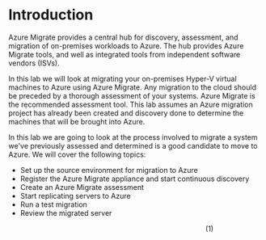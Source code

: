 # Introduction

Azure Migrate provides a central hub for discovery, assessment, and migration of on-premises workloads to Azure. The hub provides Azure Migrate tools, and well as integrated tools from independent software vendors (ISVs).

In this lab we will look at migrating your on-premises Hyper-V virtual machines to Azure using Azure Migrate. Any migration to the cloud should be preceded by a thorough assessment of your systems. Azure Migrate is the recommended assessment tool. This lab assumes an Azure migration project has already been created and discovery done to determine the machines that will be brought into Azure. 

In this lab we are going to look at the process involved to migrate a system we've previously assessed and determined is a good candidate to move to Azure. We will cover the following topics:

  * Set up the source environment for migration to Azure
  * Register the Azure Migrate appliance and start continuous discovery
  * Create an Azure Migrate assessment
  * Start replicating servers to Azure
  * Run a test migration
  * Review the migrated server



&nbsp;&nbsp;&nbsp;&nbsp;&nbsp;&nbsp;&nbsp;&nbsp;&nbsp;&nbsp;&nbsp;&nbsp;&nbsp;&nbsp;&nbsp;&nbsp;&nbsp;&nbsp;&nbsp;&nbsp;&nbsp;&nbsp;&nbsp;&nbsp;&nbsp;&nbsp;&nbsp;&nbsp;&nbsp;&nbsp;&nbsp;&nbsp;&nbsp;&nbsp;&nbsp;&nbsp;&nbsp;&nbsp;&nbsp;&nbsp;&nbsp;&nbsp;&nbsp;&nbsp;&nbsp;&nbsp;&nbsp;&nbsp;&nbsp;&nbsp;&nbsp;&nbsp;&nbsp;&nbsp;&nbsp;&nbsp;&nbsp;&nbsp;&nbsp;&nbsp;&nbsp;&nbsp;&nbsp;&nbsp;&nbsp;&nbsp;&nbsp;&nbsp;&nbsp;&nbsp;&nbsp;&nbsp;&nbsp;&nbsp;&nbsp;&nbsp;&nbsp;&nbsp;&nbsp;&nbsp;&nbsp;&nbsp;&nbsp;&nbsp;&nbsp;&nbsp;&nbsp;&nbsp;&nbsp;&nbsp;&nbsp;&nbsp;&nbsp;&nbsp;&nbsp;&nbsp;&nbsp;&nbsp;&nbsp;(1)
